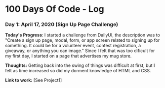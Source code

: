 # 100 Days Of Code - Log

### Day 1: April 17, 2020 (Sign Up Page Challenge)

**Today's Progress**: I started a challenge from DailyUI, the description was to "Create a sign up page, modal, form, or app screen related to signing up for something. It could be for a volunteer event, contest registration, a giveaway, or anything you can image." Since I felt that was too dificult for my first day, I started on a page that advertises my mug store. 

**Thoughts:** Getting back into the swing of things was difficult at first, but I felt as time increased so did my dorment knowledge of HTML and CSS. 

**Link to work:** [See Project1]

